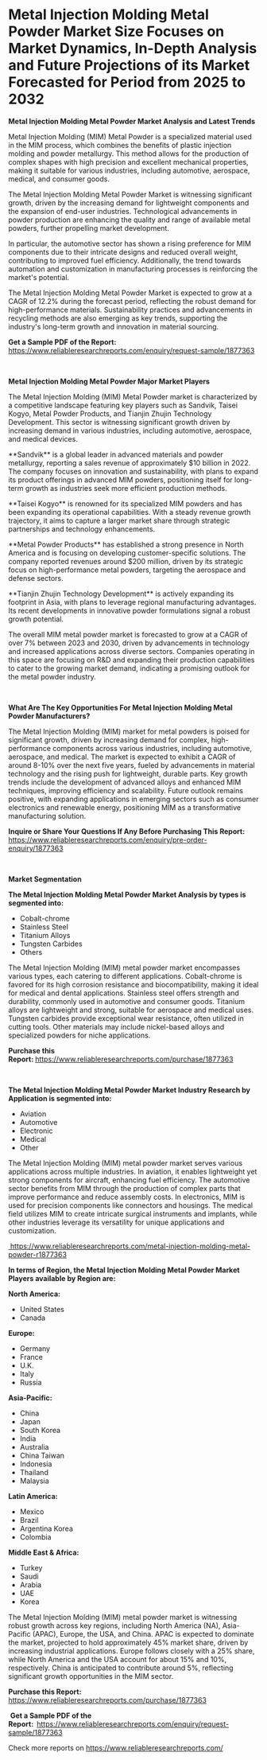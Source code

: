 <p><h1>Metal Injection Molding Metal Powder Market Size Focuses on Market Dynamics, In-Depth Analysis and Future Projections of its Market Forecasted for Period from 2025 to 2032</h1></p><p><strong>Metal Injection Molding Metal Powder Market Analysis and Latest Trends</strong></p>
<p><p>Metal Injection Molding (MIM) Metal Powder is a specialized material used in the MIM process, which combines the benefits of plastic injection molding and powder metallurgy. This method allows for the production of complex shapes with high precision and excellent mechanical properties, making it suitable for various industries, including automotive, aerospace, medical, and consumer goods. </p><p>The Metal Injection Molding Metal Powder Market is witnessing significant growth, driven by the increasing demand for lightweight components and the expansion of end-user industries. Technological advancements in powder production are enhancing the quality and range of available metal powders, further propelling market development. </p><p>In particular, the automotive sector has shown a rising preference for MIM components due to their intricate designs and reduced overall weight, contributing to improved fuel efficiency. Additionally, the trend towards automation and customization in manufacturing processes is reinforcing the market's potential. </p><p>The Metal Injection Molding Metal Powder Market is expected to grow at a CAGR of 12.2% during the forecast period, reflecting the robust demand for high-performance materials. Sustainability practices and advancements in recycling methods are also emerging as key trends, supporting the industry's long-term growth and innovation in material sourcing.</p></p>
<p><strong>Get a Sample PDF of the Report:&nbsp;</strong> <a href="https://www.reliableresearchreports.com/enquiry/request-sample/1877363?utm_campaign=3190&utm_medium=2&utm_source=Github&utm_content=ia&utm_term=03042025&utm_id=metal-injection-molding-metal-powder">https://www.reliableresearchreports.com/enquiry/request-sample/1877363</a></p>
<p>&nbsp;</p>
<p><strong>Metal Injection Molding Metal Powder Major Market Players</strong></p>
<p><p>The Metal Injection Molding (MIM) Metal Powder market is characterized by a competitive landscape featuring key players such as Sandvik, Taisei Kogyo, Metal Powder Products, and Tianjin Zhujin Technology Development. This sector is witnessing significant growth driven by increasing demand in various industries, including automotive, aerospace, and medical devices.</p><p>**Sandvik** is a global leader in advanced materials and powder metallurgy, reporting a sales revenue of approximately $10 billion in 2022. The company focuses on innovation and sustainability, with plans to expand its product offerings in advanced MIM powders, positioning itself for long-term growth as industries seek more efficient production methods.</p><p>**Taisei Kogyo** is renowned for its specialized MIM powders and has been expanding its operational capabilities. With a steady revenue growth trajectory, it aims to capture a larger market share through strategic partnerships and technology enhancements.</p><p>**Metal Powder Products** has established a strong presence in North America and is focusing on developing customer-specific solutions. The company reported revenues around $200 million, driven by its strategic focus on high-performance metal powders, targeting the aerospace and defense sectors.</p><p>**Tianjin Zhujin Technology Development** is actively expanding its footprint in Asia, with plans to leverage regional manufacturing advantages. Its recent developments in innovative powder formulations signal a robust growth potential.</p><p>The overall MIM metal powder market is forecasted to grow at a CAGR of over 7% between 2023 and 2030, driven by advancements in technology and increased applications across diverse sectors. Companies operating in this space are focusing on R&D and expanding their production capabilities to cater to the growing market demand, indicating a promising outlook for the metal powder industry.</p></p>
<p>&nbsp;</p>
<p><strong>What Are The Key Opportunities For Metal Injection Molding Metal Powder Manufacturers?</strong></p>
<p><p>The Metal Injection Molding (MIM) market for metal powders is poised for significant growth, driven by increasing demand for complex, high-performance components across various industries, including automotive, aerospace, and medical. The market is expected to exhibit a CAGR of around 8-10% over the next five years, fueled by advancements in material technology and the rising push for lightweight, durable parts. Key growth trends include the development of advanced alloys and enhanced MIM techniques, improving efficiency and scalability. Future outlook remains positive, with expanding applications in emerging sectors such as consumer electronics and renewable energy, positioning MIM as a transformative manufacturing solution.</p></p>
<p><strong>Inquire or Share Your Questions If Any Before Purchasing This Report:</strong> <a href="https://www.reliableresearchreports.com/enquiry/pre-order-enquiry/1877363?utm_campaign=3190&utm_medium=2&utm_source=Github&utm_content=ia&utm_term=03042025&utm_id=metal-injection-molding-metal-powder">https://www.reliableresearchreports.com/enquiry/pre-order-enquiry/1877363</a></p>
<p>&nbsp;</p>
<p><strong>Market Segmentation</strong></p>
<p><strong>The Metal Injection Molding Metal Powder Market Analysis by types is segmented into:</strong></p>
<p><ul><li>Cobalt-chrome</li><li>Stainless Steel</li><li>Titanium Alloys</li><li>Tungsten Carbides</li><li>Others</li></ul></p>
<p><p>The Metal Injection Molding (MIM) metal powder market encompasses various types, each catering to different applications. Cobalt-chrome is favored for its high corrosion resistance and biocompatibility, making it ideal for medical and dental applications. Stainless steel offers strength and durability, commonly used in automotive and consumer goods. Titanium alloys are lightweight and strong, suitable for aerospace and medical uses. Tungsten carbides provide exceptional wear resistance, often utilized in cutting tools. Other materials may include nickel-based alloys and specialized powders for niche applications.</p></p>
<p><strong>Purchase this Report:&nbsp;</strong><a href="https://www.reliableresearchreports.com/purchase/1877363?utm_campaign=3190&utm_medium=2&utm_source=Github&utm_content=ia&utm_term=03042025&utm_id=metal-injection-molding-metal-powder">https://www.reliableresearchreports.com/purchase/1877363</a></p>
<p>&nbsp;</p>
<p><strong>The Metal Injection Molding Metal Powder Market Industry Research by Application is segmented into:</strong></p>
<p><ul><li>Aviation</li><li>Automotive</li><li>Electronic</li><li>Medical</li><li>Other</li></ul></p>
<p><p>The Metal Injection Molding (MIM) metal powder market serves various applications across multiple industries. In aviation, it enables lightweight yet strong components for aircraft, enhancing fuel efficiency. The automotive sector benefits from MIM through the production of complex parts that improve performance and reduce assembly costs. In electronics, MIM is used for precision components like connectors and housings. The medical field utilizes MIM to create intricate surgical instruments and implants, while other industries leverage its versatility for unique applications and customization.</p></p>
<p><a href="https://www.reliableresearchreports.com/metal-injection-molding-metal-powder-r1877363?utm_campaign=3190&utm_medium=2&utm_source=Github&utm_content=ia&utm_term=03042025&utm_id=metal-injection-molding-metal-powder">&nbsp;https://www.reliableresearchreports.com/metal-injection-molding-metal-powder-r1877363</a></p>
<p><strong>In terms of Region, the Metal Injection Molding Metal Powder Market Players available by Region are:</strong></p>
<p>
    <p> <strong> North America: </strong>
        <ul>
            <li>United States</li>
            <li>Canada</li>
        </ul>
        </p> 
    <p> <strong> Europe: </strong>
        <ul>
            <li>Germany</li>
            <li>France</li>
            <li>U.K.</li>
            <li>Italy</li>
            <li>Russia</li>
        </ul>
        </p> 
    <p> <strong> Asia-Pacific: </strong>
        <ul>
            <li>China</li>
            <li>Japan</li>
            <li>South Korea</li>
            <li>India</li>
            <li>Australia</li>
            <li>China Taiwan</li>
            <li>Indonesia</li>
            <li>Thailand</li>
            <li>Malaysia</li>
        </ul>
        </p> 
    <p> <strong> Latin America: </strong>
        <ul>
            <li>Mexico</li>
            <li>Brazil</li>
            <li>Argentina Korea</li>
            <li>Colombia</li>
        </ul>
        </p> 
    <p> <strong> Middle East & Africa: </strong>
        <ul>
            <li>Turkey</li>
            <li>Saudi</li>
            <li>Arabia</li>
            <li>UAE</li>
            <li>Korea</li>
        </ul>
    </p>
    </p>
<p><p>The Metal Injection Molding (MIM) metal powder market is witnessing robust growth across key regions, including North America (NA), Asia-Pacific (APAC), Europe, the USA, and China. APAC is expected to dominate the market, projected to hold approximately 45% market share, driven by increasing industrial applications. Europe follows closely with a 25% share, while North America and the USA account for about 15% and 10%, respectively. China is anticipated to contribute around 5%, reflecting significant growth opportunities in the MIM sector.</p></p>
<p><strong>Purchase this Report: </strong><a href="https://www.reliableresearchreports.com/purchase/1877363?utm_campaign=3190&utm_medium=2&utm_source=Github&utm_content=ia&utm_term=03042025&utm_id=metal-injection-molding-metal-powder">https://www.reliableresearchreports.com/purchase/1877363</a></p>
<p>&nbsp;<strong>Get a Sample PDF of the Report:&nbsp;&nbsp;</strong><a href="https://www.reliableresearchreports.com/enquiry/request-sample/1877363?utm_campaign=3190&utm_medium=2&utm_source=Github&utm_content=ia&utm_term=03042025&utm_id=metal-injection-molding-metal-powder">https://www.reliableresearchreports.com/enquiry/request-sample/1877363</a></p>
<p><strong></strong></p>
<p>Check more reports on <a href="https://www.reliableresearchreports.com/?utm_campaign=3190&utm_medium=2&utm_source=Github&utm_content=ia&utm_term=03042025&utm_id=metal-injection-molding-metal-powder">https://www.reliableresearchreports.com/</a></p>